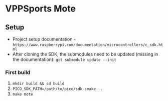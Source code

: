 # VPPSports Mote

## Setup

* Project setup documentation - `https://www.raspberrypi.com/documentation/microcontrollers/c_sdk.html`
* After cloning the SDK, the submodules need to be updated (missing in the documentation): `git submodule update --init`

### First build

1) `mkdir build && cd build`
2) `PICO_SDK_PATH=/path/to/pico/sdk cmake ..`
3) `make mote`

